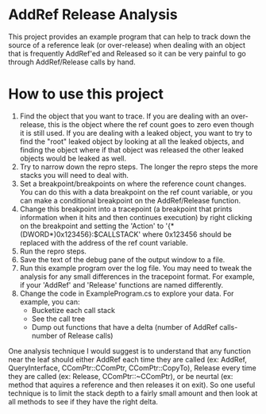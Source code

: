 # AddRef Release Analysis
This project provides an example program that can help to track down the source of a reference leak (or over-release) when dealing with an object that is frequently AddRef'ed and Released so it can be very painful to go through AddRef/Release calls by hand.

# How to use this project

1. Find the object that you want to trace. If you are dealing with an over-release, this is the object where the ref count goes to zero even though it is still used. If you are dealing with a leaked object, you want to try to find the "root" leaked object by looking at all the leaked objects, and finding the object where if that object was released the other leaked objects would be leaked as well.
2. Try to narrow down the repro steps. The longer the repro steps the more stacks you will need to deal with.
3. Set a breakpoint/breakpoints on where the reference count changes. You can do this with a data breakpoint on the ref count variable, or you can make a conditional breakpoint on the AddRef/Release function.
4. Change this breakpoint into a tracepoint (a breakpoint that prints information when it hits and then continues execution) by right clicking on the breakpoint and setting the 'Action' to '{\*(DWORD\*)0x123456}:$CALLSTACK' where 0x123456 should be replaced with the address of the ref count variable.
5. Run the repro steps.
6. Save the text of the debug pane of the output window to a file.
7. Run this example program over the log file. You may need to tweak the analysis for any small differences in the tracepoint format. For example, if your 'AddRef' and 'Release' functions are named differently.
8. Change the code in ExampleProgram.cs to explore your data. For example, you can:
    * Bucketize each call stack
    * See the call tree
    * Dump out functions that have a delta (number of AddRef calls- number of Release calls)

One analysis technique I would suggest is to understand that any function near the leaf should either AddRef each time they are called (ex: AddRef, QueryInterface, CComPtr::CComPtr, CComPtr::CopyTo), Release every time they are called (ex: Release, CComPtr::~CComPtr), or be neurtal (ex: method that aquires a reference and then releases it on exit). So one useful technique is to limit the stack depth to a fairly small amount and then look at all methods to see if they have the right delta.
